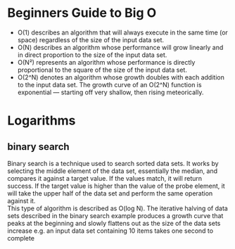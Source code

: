 # Beginners Guide to Big O
<ul>
<li>O(1) describes an algorithm that will always execute in the same time (or space) regardless of the size of the input data set.
</li>
<li>O(N) describes an algorithm whose performance will grow linearly and in direct proportion to the size of the input data set.</li>
<li>O(N²) represents an algorithm whose performance is directly proportional to the square of the size of the input data set.</li>
<li>O(2^N) denotes an algorithm whose growth doubles with each addition to the input data set. The growth curve of an O(2^N) function is exponential — starting off very shallow, then rising meteorically.</li>

</ul>

# Logarithms

## binary search
Binary search is a technique used to search sorted data sets. It works by selecting the middle element of the data set, essentially the median, and compares it against a target value. If the values match, it will return success. If the target value is higher than the value of the probe element, it will take the upper half of the data set and perform the same operation against it.<br>
This type of algorithm is described as O(log N). The iterative halving of data sets described in the binary search example produces a growth curve that peaks at the beginning and slowly flattens out as the size of the data sets increase e.g. an input data set containing 10 items takes one second to complete
